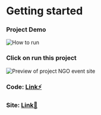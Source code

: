 # Getting started 

### Project Demo
![How to run](https://github.com/shivesh01/firebase-gtk-web-checkpoint4-bwf6db/blob/master/Images/Img.png)

### Click on run this project
![Preview of project NGO event site](https://github.com/shivesh01/firebase-gtk-web-checkpoint4-bwf6db/blob/master/Images/img2.png)

### Code: [Link⚡️](https://stackblitz.com/edit/firebase-gtk-web-checkpoint4-yyzdzr?file=index.html)

### Site: [Link🤝](https://firebase-gtk-web-checkpoint4-yyzdzr.stackblitz.io/)






<!--- changes getting started  --->
<!--- Working demo Gif: 

Code on stack blitz:  


// Video Demo link:
---> 
